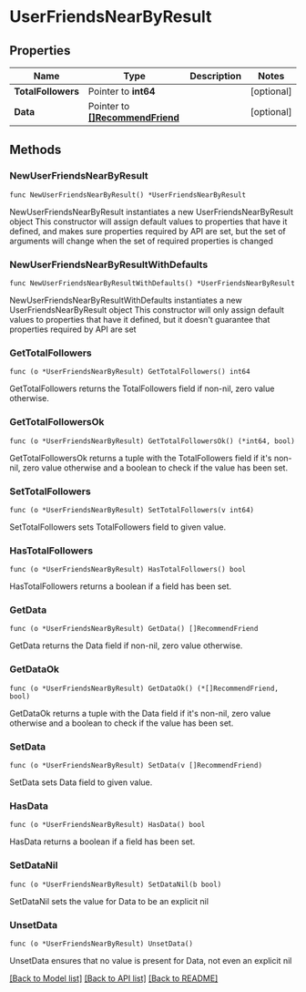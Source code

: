 # UserFriendsNearByResult

## Properties

Name | Type | Description | Notes
------------ | ------------- | ------------- | -------------
**TotalFollowers** | Pointer to **int64** |  | [optional] 
**Data** | Pointer to [**[]RecommendFriend**](RecommendFriend.md) |  | [optional] 

## Methods

### NewUserFriendsNearByResult

`func NewUserFriendsNearByResult() *UserFriendsNearByResult`

NewUserFriendsNearByResult instantiates a new UserFriendsNearByResult object
This constructor will assign default values to properties that have it defined,
and makes sure properties required by API are set, but the set of arguments
will change when the set of required properties is changed

### NewUserFriendsNearByResultWithDefaults

`func NewUserFriendsNearByResultWithDefaults() *UserFriendsNearByResult`

NewUserFriendsNearByResultWithDefaults instantiates a new UserFriendsNearByResult object
This constructor will only assign default values to properties that have it defined,
but it doesn't guarantee that properties required by API are set

### GetTotalFollowers

`func (o *UserFriendsNearByResult) GetTotalFollowers() int64`

GetTotalFollowers returns the TotalFollowers field if non-nil, zero value otherwise.

### GetTotalFollowersOk

`func (o *UserFriendsNearByResult) GetTotalFollowersOk() (*int64, bool)`

GetTotalFollowersOk returns a tuple with the TotalFollowers field if it's non-nil, zero value otherwise
and a boolean to check if the value has been set.

### SetTotalFollowers

`func (o *UserFriendsNearByResult) SetTotalFollowers(v int64)`

SetTotalFollowers sets TotalFollowers field to given value.

### HasTotalFollowers

`func (o *UserFriendsNearByResult) HasTotalFollowers() bool`

HasTotalFollowers returns a boolean if a field has been set.

### GetData

`func (o *UserFriendsNearByResult) GetData() []RecommendFriend`

GetData returns the Data field if non-nil, zero value otherwise.

### GetDataOk

`func (o *UserFriendsNearByResult) GetDataOk() (*[]RecommendFriend, bool)`

GetDataOk returns a tuple with the Data field if it's non-nil, zero value otherwise
and a boolean to check if the value has been set.

### SetData

`func (o *UserFriendsNearByResult) SetData(v []RecommendFriend)`

SetData sets Data field to given value.

### HasData

`func (o *UserFriendsNearByResult) HasData() bool`

HasData returns a boolean if a field has been set.

### SetDataNil

`func (o *UserFriendsNearByResult) SetDataNil(b bool)`

 SetDataNil sets the value for Data to be an explicit nil

### UnsetData
`func (o *UserFriendsNearByResult) UnsetData()`

UnsetData ensures that no value is present for Data, not even an explicit nil

[[Back to Model list]](../README.md#documentation-for-models) [[Back to API list]](../README.md#documentation-for-api-endpoints) [[Back to README]](../README.md)


